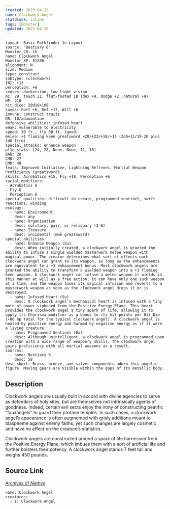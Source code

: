 ```yaml
---
created: 2023-04-28
name: Clockwork Angel
statblock: inline
tags: [monster]
updated: 2023-04-28
---
```

```statblock
layout: Basic Pathfinder 1e Layout
source: "Bestiary 6"
Monster_CR: 15
name: Clockwork Angel
Monster_XP: 51200
alignment: N
size: Medium
type: construct
subtype: (clockwork)
INI: +13
perception: +6
senses: darkvision, low-light vision
AC: 29, touch 21, flat-footed 18 (dex +9, dodge +2, natural +8)
HP: 210
hit_dice: 20d10+100
saves: Fort +6, Ref +17, Will +6
immune: construct traits
DR: 10/adamantine
defensive_abilities: infused heart
weak: vulnerable to electricity
speed: 30 ft., fly 60 ft. (good)
melee: +1 flaming keen greatsword +28/+23/+18/+13 (2d6+11/19-20 plus 1d6 fire)
special_attacks: enhance weapon
pf1e_stats: [24, 28, None, None, 11, 18]
BAB: 20
CMB: 27
CMD: 48
feats: Improved Initiative, Lightning Reflexes, Martial Weapon Proficiency (greatsword)
skills: Acrobatics +15, Fly +19, Perception +6
racial_modifiers:
- Acrobatics 6
- Fly 6
- Perception 6
special_qualities: difficult to create, programmed sentinel, swift reactions, winding
ecology:
  - name: Environment
    desc: any
  - name: Organisation
    desc: solitary, pair, or reliquary (3-6)
  - name: Treasure
    desc: incidental (mwk greatsword)
special_abilities:
  - name: Enhance Weapon (Su)
    desc: When initially created, a clockwork angel is granted the ability to infuse a single wielded masterwork melee weapon with magical power. The creator determines what sort of effects each clockwork angel can grant to its weapon, as long as the enhancements are equivalent to a +3 enhancement bonus. Most clockwork angels are granted the ability to transform a wielded weapon into a +1 flaming keen weapon. A clockwork angel can infuse a melee weapon it wields in this manner at will as a free action; it can have only one such weapon at a time, and the weapon loses its magical infusion and reverts to a masterwork weapon as soon as the clockwork angel drops it or is destroyed.
  - name: Infused Heart (Su)
    desc: A clockwork angel’s mechanical heart is infused with a tiny mote of power siphoned from the Positive Energy Plane. This heart provides the clockwork angel a tiny spark of life, allowing it to apply its Charisma modifier as a bonus to its hit points per Hit Die (+80 hp total for the typical clockwork angel). A clockwork angel is healed by positive energy and harmed by negative energy as if it were a living creature.
  - name: Programmed Sentinel (Ex)
    desc: Although unintelligent, a clockwork angel is programmed upon creation with a wide range of weaponry skills. The clockwork angel gains proficiency with all martial weapons as a result.
sources:
  - name: Bestiary 6
    desc: 58
desc_short: Brass, bronze, and silver components adorn this angelic figure. Moving gears are visible within the gaps of its metallic body.
```
## Description
Clockwork angels are usually built in accord with divine agencies to serve as defenders of holy sites, but are themselves not intrinsically agents of goodness. Indeed, certain evil sects enjoy the irony of constructing beatific “fauxangels” to guard their profane temples. In such cases, a clockwork angel’s appearance is often augmented with grisly additions meant to blaspheme against enemy faiths, yet such changes are largely cosmetic and have no effect on the creature’s statistics. 

Clockwork angels are constructed around a spark of life harnessed from the Positive Energy Plane, which imbues them with a sort of artificial life and further bolsters their potency. A clockwork angel stands 7 feet tall and weighs 450 pounds.
## Source Link
[Archives of Nethys](https://aonprd.com/MonsterDisplay.aspx?ItemName=Clockwork%20Angel)
```encounter-table
name: Clockwork Angel
creatures:
  - 1: Clockwork Angel
```
